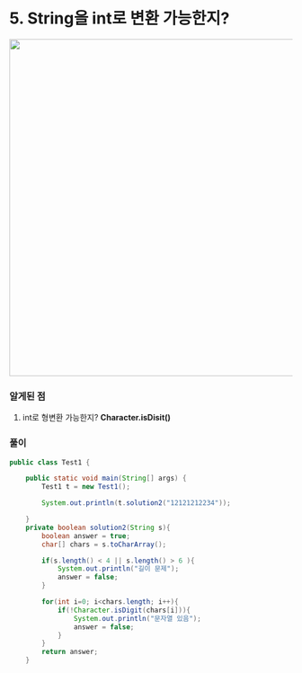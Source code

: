 # 5. String을 int로 변환 가능한지?


<img width="600"  src="https://user-images.githubusercontent.com/33523029/122936982-91ddcd00-d3ac-11eb-950b-592274c40c30.png">

### 알게된 점

1. int로 형변환 가능한지?   **Character.isDisit()**

### 풀이

```java
public class Test1 {

    public static void main(String[] args) {
        Test1 t = new Test1();

        System.out.println(t.solution2("12121212234"));

    }
    private boolean solution2(String s){
        boolean answer = true;
        char[] chars = s.toCharArray();

        if(s.length() < 4 || s.length() > 6 ){
            System.out.println("길이 문제");
            answer = false;
        }

        for(int i=0; i<chars.length; i++){
            if(!Character.isDigit(chars[i])){
                System.out.println("문자열 있음");
                answer = false;
            }
        }
        return answer;
    }
```
